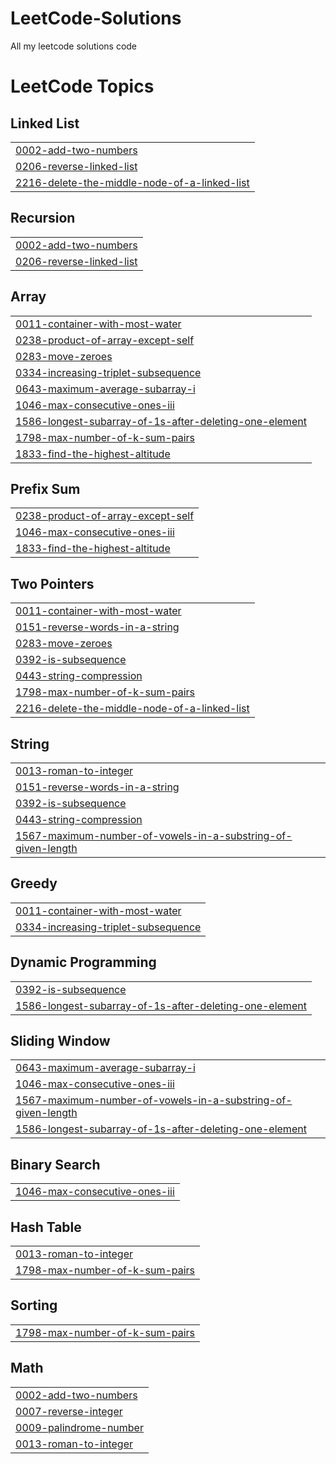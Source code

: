 # LeetCode-Solutions
All my leetcode solutions code

<!---LeetCode Topics Start-->
# LeetCode Topics
## Linked List
|  |
| ------- |
| [0002-add-two-numbers](https://github.com/FuaadBashi/LeetCode-Solutions/tree/master/0002-add-two-numbers) |
| [0206-reverse-linked-list](https://github.com/FuaadBashi/LeetCode-Solutions/tree/master/0206-reverse-linked-list) |
| [2216-delete-the-middle-node-of-a-linked-list](https://github.com/FuaadBashi/LeetCode-Solutions/tree/master/2216-delete-the-middle-node-of-a-linked-list) |
## Recursion
|  |
| ------- |
| [0002-add-two-numbers](https://github.com/FuaadBashi/LeetCode-Solutions/tree/master/0002-add-two-numbers) |
| [0206-reverse-linked-list](https://github.com/FuaadBashi/LeetCode-Solutions/tree/master/0206-reverse-linked-list) |
## Array
|  |
| ------- |
| [0011-container-with-most-water](https://github.com/FuaadBashi/LeetCode-Solutions/tree/master/0011-container-with-most-water) |
| [0238-product-of-array-except-self](https://github.com/FuaadBashi/LeetCode-Solutions/tree/master/0238-product-of-array-except-self) |
| [0283-move-zeroes](https://github.com/FuaadBashi/LeetCode-Solutions/tree/master/0283-move-zeroes) |
| [0334-increasing-triplet-subsequence](https://github.com/FuaadBashi/LeetCode-Solutions/tree/master/0334-increasing-triplet-subsequence) |
| [0643-maximum-average-subarray-i](https://github.com/FuaadBashi/LeetCode-Solutions/tree/master/0643-maximum-average-subarray-i) |
| [1046-max-consecutive-ones-iii](https://github.com/FuaadBashi/LeetCode-Solutions/tree/master/1046-max-consecutive-ones-iii) |
| [1586-longest-subarray-of-1s-after-deleting-one-element](https://github.com/FuaadBashi/LeetCode-Solutions/tree/master/1586-longest-subarray-of-1s-after-deleting-one-element) |
| [1798-max-number-of-k-sum-pairs](https://github.com/FuaadBashi/LeetCode-Solutions/tree/master/1798-max-number-of-k-sum-pairs) |
| [1833-find-the-highest-altitude](https://github.com/FuaadBashi/LeetCode-Solutions/tree/master/1833-find-the-highest-altitude) |
## Prefix Sum
|  |
| ------- |
| [0238-product-of-array-except-self](https://github.com/FuaadBashi/LeetCode-Solutions/tree/master/0238-product-of-array-except-self) |
| [1046-max-consecutive-ones-iii](https://github.com/FuaadBashi/LeetCode-Solutions/tree/master/1046-max-consecutive-ones-iii) |
| [1833-find-the-highest-altitude](https://github.com/FuaadBashi/LeetCode-Solutions/tree/master/1833-find-the-highest-altitude) |
## Two Pointers
|  |
| ------- |
| [0011-container-with-most-water](https://github.com/FuaadBashi/LeetCode-Solutions/tree/master/0011-container-with-most-water) |
| [0151-reverse-words-in-a-string](https://github.com/FuaadBashi/LeetCode-Solutions/tree/master/0151-reverse-words-in-a-string) |
| [0283-move-zeroes](https://github.com/FuaadBashi/LeetCode-Solutions/tree/master/0283-move-zeroes) |
| [0392-is-subsequence](https://github.com/FuaadBashi/LeetCode-Solutions/tree/master/0392-is-subsequence) |
| [0443-string-compression](https://github.com/FuaadBashi/LeetCode-Solutions/tree/master/0443-string-compression) |
| [1798-max-number-of-k-sum-pairs](https://github.com/FuaadBashi/LeetCode-Solutions/tree/master/1798-max-number-of-k-sum-pairs) |
| [2216-delete-the-middle-node-of-a-linked-list](https://github.com/FuaadBashi/LeetCode-Solutions/tree/master/2216-delete-the-middle-node-of-a-linked-list) |
## String
|  |
| ------- |
| [0013-roman-to-integer](https://github.com/FuaadBashi/LeetCode-Solutions/tree/master/0013-roman-to-integer) |
| [0151-reverse-words-in-a-string](https://github.com/FuaadBashi/LeetCode-Solutions/tree/master/0151-reverse-words-in-a-string) |
| [0392-is-subsequence](https://github.com/FuaadBashi/LeetCode-Solutions/tree/master/0392-is-subsequence) |
| [0443-string-compression](https://github.com/FuaadBashi/LeetCode-Solutions/tree/master/0443-string-compression) |
| [1567-maximum-number-of-vowels-in-a-substring-of-given-length](https://github.com/FuaadBashi/LeetCode-Solutions/tree/master/1567-maximum-number-of-vowels-in-a-substring-of-given-length) |
## Greedy
|  |
| ------- |
| [0011-container-with-most-water](https://github.com/FuaadBashi/LeetCode-Solutions/tree/master/0011-container-with-most-water) |
| [0334-increasing-triplet-subsequence](https://github.com/FuaadBashi/LeetCode-Solutions/tree/master/0334-increasing-triplet-subsequence) |
## Dynamic Programming
|  |
| ------- |
| [0392-is-subsequence](https://github.com/FuaadBashi/LeetCode-Solutions/tree/master/0392-is-subsequence) |
| [1586-longest-subarray-of-1s-after-deleting-one-element](https://github.com/FuaadBashi/LeetCode-Solutions/tree/master/1586-longest-subarray-of-1s-after-deleting-one-element) |
## Sliding Window
|  |
| ------- |
| [0643-maximum-average-subarray-i](https://github.com/FuaadBashi/LeetCode-Solutions/tree/master/0643-maximum-average-subarray-i) |
| [1046-max-consecutive-ones-iii](https://github.com/FuaadBashi/LeetCode-Solutions/tree/master/1046-max-consecutive-ones-iii) |
| [1567-maximum-number-of-vowels-in-a-substring-of-given-length](https://github.com/FuaadBashi/LeetCode-Solutions/tree/master/1567-maximum-number-of-vowels-in-a-substring-of-given-length) |
| [1586-longest-subarray-of-1s-after-deleting-one-element](https://github.com/FuaadBashi/LeetCode-Solutions/tree/master/1586-longest-subarray-of-1s-after-deleting-one-element) |
## Binary Search
|  |
| ------- |
| [1046-max-consecutive-ones-iii](https://github.com/FuaadBashi/LeetCode-Solutions/tree/master/1046-max-consecutive-ones-iii) |
## Hash Table
|  |
| ------- |
| [0013-roman-to-integer](https://github.com/FuaadBashi/LeetCode-Solutions/tree/master/0013-roman-to-integer) |
| [1798-max-number-of-k-sum-pairs](https://github.com/FuaadBashi/LeetCode-Solutions/tree/master/1798-max-number-of-k-sum-pairs) |
## Sorting
|  |
| ------- |
| [1798-max-number-of-k-sum-pairs](https://github.com/FuaadBashi/LeetCode-Solutions/tree/master/1798-max-number-of-k-sum-pairs) |
## Math
|  |
| ------- |
| [0002-add-two-numbers](https://github.com/FuaadBashi/LeetCode-Solutions/tree/master/0002-add-two-numbers) |
| [0007-reverse-integer](https://github.com/FuaadBashi/LeetCode-Solutions/tree/master/0007-reverse-integer) |
| [0009-palindrome-number](https://github.com/FuaadBashi/LeetCode-Solutions/tree/master/0009-palindrome-number) |
| [0013-roman-to-integer](https://github.com/FuaadBashi/LeetCode-Solutions/tree/master/0013-roman-to-integer) |
<!---LeetCode Topics End-->